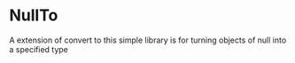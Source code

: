 # NullTo
A extension of convert to this simple library is for turning objects of null into a specified type
